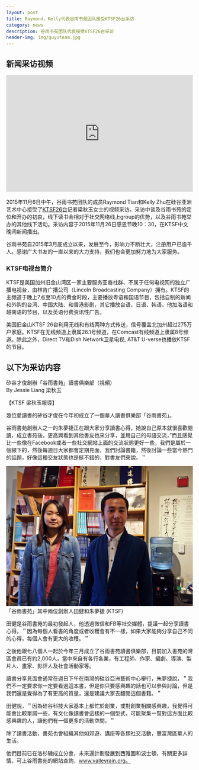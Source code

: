 ```yaml
---
layout: post
title: Raymond，Kelly代表谷雨书苑团队接受KTSF26台采访
category: news
description: 谷雨书苑团队代表接受KTSF26台采访
header-img: img/guyuteam.jpg
---
```


## 新闻采访视频

<iframe width="100%" height="315" src="https://www.youtube.com/embed/fl7lv7v3GRs" frameborder="0" allowfullscreen></iframe>

2015年11月6日中午，谷雨书苑团队的成员Raymond Tian和Kelly Zhu在硅谷亚洲艺术中心接受了[KTSF26台](http://www.ktsf.com)记者梁秋玉女士的视频采访。采访中谈及谷雨书苑的定位和开办的初衷，线下读书会相对于社交网络线上group的优势，以及谷雨书苑举办的其他线下活动。采访内容于2015年11月26日感恩节晚10：30，在KTSF中文晚间新闻播出。  
 
谷雨书苑自2015年3月底成立以来，发展至今，影响力不断壮大，注册用户已逾千人。感谢广大书友的一直以来的大力支持，我们也会更加努力地为大家服务。

### KTSF电视台简介

KTSF是美国加州旧金山湾区一家主要服务亚裔社群、不属于任何电视网的独立广播电视台，由林肯广播公司（Lincoln Broadcasting Company）拥有。KTSF的主频道于晚上7点至10点的黄金时段，主要播放粤语和国语节目，包括自制的新闻和外购的台湾、中国大陆、和香港影剧，其它播放台语、日语、韩语、他加洛语和越南语的节目，以及英语付费资讯性广告。

美国旧金山KTSF 26台利用无线和有线两种方式传送，信号覆盖北加州超过275万户家庭。KTSF在无线频道上隶属26.1号频道，在Comcast有线频道上隶属8号频道。除此之外，Direct TV和Dish Network卫星电视, AT&T U-verse也播放KTSF的节目。

## 以下为采访内容

矽谷才俊創辦「谷雨書苑」讀書俱樂部（視頻）  
By Jessie Liang 梁秋玉

【KTSF 梁秋玉報導】

幾位愛讀書的矽谷才俊在今年初成立了一個華人讀書俱樂部「谷雨書苑」。

谷雨書苑創辦人之一的朱夢捷正在跟大家分享讀書心得，她說自己原本就很喜歡閱讀，成立書苑後，更高興看到其他書友也來分享，並用自己的母語交流，”而且感覺比一些像在Facebook或者一些社交網站上面的交流狀態更好一些，我們是屬於一個線下的，然後每週日大家都會定期見面，我們討論書籍，然後討論一些當今熱門的話題，好像這種交友狀態也是挺不錯的，對書友們來說。＂

![img](/img/2015-11-26/valley-rain.jpg)  
「谷雨書苑」其中兩位創辦人田健和朱夢捷 (KTSF)

田健是谷雨書苑的最初發起人，他透過微信和FB等社交媒體，提議一起分享讀書心得，＂因為每個人看書的角度或者收穫會有不一樣，如果大家能夠分享自己不同的心得，每個人會有更大的收穫。＂

之後他跟七八個人一起於今年三月成立了谷雨書苑讀書俱樂部，目前加入書苑的灣區會員已有約2,000人，當中來自有各行各業，有工程師、作家、編劇、導演、製片人、畫家、影評人及社會活動家等。

讀書分享見面會通常在週日下午在南灣的硅谷亞洲藝術中心舉行，朱夢捷說，＂我們不一定要求你一定要看過這本書，但是你只要感興趣的話也可以參與討論，但是我們還是覺得為了有更高的質量，還是建議大家去翻閱這個書籍。＂

田健說，＂因為硅谷科技大家基本上都忙於創業，或對創業相關感興趣，我覺得可能會比較單調一些，有文化像讀書會這樣的一個型式，可能聚集一幫對這方面比較感興趣的人，讓他們有一個更多的活動空間。＂

除了讀書活動，書苑也會組織其他如郊遊、講座等各類社交活動，豐富灣區華人的生活。

他們目前已在洛杉磯成立分會，未來還計劃發展到西雅圖和波士頓，有關更多詳情，可上谷雨書苑的網站查詢，www.valleyrain.org。

[谷雨书苑]:    http://valleyrain.org  "谷雨书苑"
